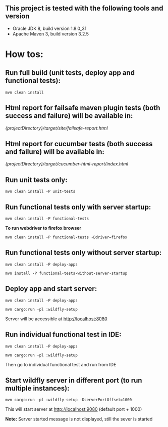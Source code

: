 This project is tested with the following tools and version
---
* Oracle JDK 8, build version 1.8.0_31
* Apache Maven 3, build version 3.2.5

How tos:
===

Run full build (unit tests, deploy app and functional tests):
---
`mvn clean install`

Html report for failsafe maven plugin tests (both success and failure) will be available in:
---
_{projectDirectory}/target/site/failsafe-report.html_

Html report for cucumber tests (both success and failure) will be available in:
---
_{projectDirectory}/target/cucumber-html-report/index.html_

Run unit tests only:
---
`mvn clean install -P unit-tests`

Run functional tests only with server startup:
---
`mvn clean install -P functional-tests`

**To run webdriver to firefox browser**

`mvn clean install -P functional-tests -Ddriver=firefox`

Run functional tests only without server startup:
---
`mvn clean install -P deploy-apps`

`mvn install -P functional-tests-without-server-startup`

Deploy app and start server:
---
`mvn clean install -P deploy-apps`

`mvn cargo:run -pl :wildfly-setup`

Server will be accessible at [http://localhost:8080](http://localhost:8080)

Run individual functional test in IDE:
---
`mvn clean install -P deploy-apps`

`mvn cargo:run -pl :wildfly-setup`

Then go to individual functional test and run from IDE

Start wildfly server in different port (to run multiple instances):
---
`mvn cargo:run -pl :wildfly-setup -DserverPortOffset=1000`

This will start server at [http://localhost:9080](http://localhost:9080) (default port + 1000)

**Note:** Server started message is not displayed, still the sever is started


